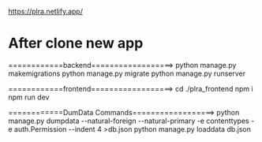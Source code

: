 https://plra.netlify.app/


# After clone new app 

============backend==================>
python manage.py makemigrations
python manage.py migrate
python manage.py runserver

============frontend==================>
cd  ./plra_frontend
npm i 
npm run dev

============DumData Commands==================>
python manage.py dumpdata --natural-foreign --natural-primary -e contenttypes -e auth.Permission --indent 4 >db.json
python manage.py loaddata db.json
<!-- UTF-8 problem occurs during the loaddata command. To resolve this, click on UTF-8 at the bottom of the JSON file button in VS Code. -->
